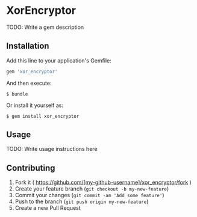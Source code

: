 # XorEncryptor

TODO: Write a gem description

## Installation

Add this line to your application's Gemfile:

```ruby
gem 'xor_encryptor'
```

And then execute:

    $ bundle

Or install it yourself as:

    $ gem install xor_encryptor

## Usage

TODO: Write usage instructions here

## Contributing

1. Fork it ( https://github.com/[my-github-username]/xor_encryptor/fork )
2. Create your feature branch (`git checkout -b my-new-feature`)
3. Commit your changes (`git commit -am 'Add some feature'`)
4. Push to the branch (`git push origin my-new-feature`)
5. Create a new Pull Request
